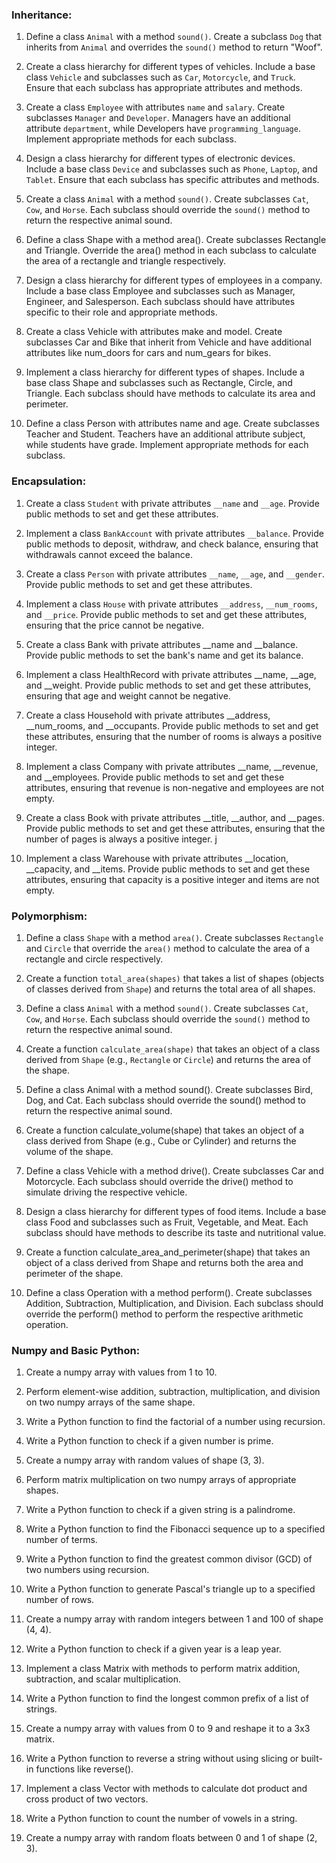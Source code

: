 ### Inheritance:
1. Define a class `Animal` with a method `sound()`. Create a subclass `Dog` that inherits from `Animal` and overrides the `sound()` method to return "Woof".

2. Create a class hierarchy for different types of vehicles. Include a base class `Vehicle` and subclasses such as `Car`, `Motorcycle`, and `Truck`. Ensure that each subclass has appropriate attributes and methods.

3. Create a class `Employee` with attributes `name` and `salary`. Create subclasses `Manager` and `Developer`. Managers have an additional attribute `department`, while Developers have `programming_language`. Implement appropriate methods for each subclass.

4. Design a class hierarchy for different types of electronic devices. Include a base class `Device` and subclasses such as `Phone`, `Laptop`, and `Tablet`. Ensure that each subclass has specific attributes and methods.

5. Create a class `Animal` with a method `sound()`. Create subclasses `Cat`, `Cow`, and `Horse`. Each subclass should override the `sound()` method to return the respective animal sound.

6. Define a class Shape with a method area(). Create subclasses Rectangle and Triangle. Override the area() method in each subclass to calculate the area of a rectangle and triangle respectively.

7. Design a class hierarchy for different types of employees in a company. Include a base class Employee and subclasses such as Manager, Engineer, and Salesperson. Each subclass should have attributes specific to their role and appropriate methods.

8. Create a class Vehicle with attributes make and model. Create subclasses Car and Bike that inherit from Vehicle and have additional attributes like num_doors for cars and num_gears for bikes.

9. Implement a class hierarchy for different types of shapes. Include a base class Shape and subclasses such as Rectangle, Circle, and Triangle. Each subclass should have methods to calculate its area and perimeter.

10. Define a class Person with attributes name and age. Create subclasses Teacher and Student. Teachers have an additional attribute subject, while students have grade. Implement appropriate methods for each subclass.

### Encapsulation:
1. Create a class `Student` with private attributes `__name` and `__age`. Provide public methods to set and get these attributes.

2. Implement a class `BankAccount` with private attributes `__balance`. Provide public methods to deposit, withdraw, and check balance, ensuring that withdrawals cannot exceed the balance.

3. Create a class `Person` with private attributes `__name`, `__age`, and `__gender`. Provide public methods to set and get these attributes.

4. Implement a class `House` with private attributes `__address`, `__num_rooms`, and `__price`. Provide public methods to set and get these attributes, ensuring that the price cannot be negative.

5. Create a class Bank with private attributes __name and __balance. Provide public methods to set the bank's name and get its balance.

6. Implement a class HealthRecord with private attributes __name, __age, and __weight. Provide public methods to set and get these attributes, ensuring that age and weight cannot be negative.

7. Create a class Household with private attributes __address, __num_rooms, and __occupants. Provide public methods to set and get these attributes, ensuring that the number of rooms is always a positive integer.

8. Implement a class Company with private attributes __name, __revenue, and __employees. Provide public methods to set and get these attributes, ensuring that revenue is non-negative and employees are not empty.

9. Create a class Book with private attributes __title, __author, and __pages. Provide public methods to set and get these attributes, ensuring that the number of pages is always a positive integer.
j
10. Implement a class Warehouse with private attributes __location, __capacity, and __items. Provide public methods to set and get these attributes, ensuring that capacity is a positive integer and items are not empty.

### Polymorphism:
1. Define a class `Shape` with a method `area()`. Create subclasses `Rectangle` and `Circle` that override the `area()` method to calculate the area of a rectangle and circle respectively.

2. Create a function `total_area(shapes)` that takes a list of shapes (objects of classes derived from `Shape`) and returns the total area of all shapes.

3. Define a class `Animal` with a method `sound()`. Create subclasses `Cat`, `Cow`, and `Horse`. Each subclass should override the `sound()` method to return the respective animal sound.

4. Create a function `calculate_area(shape)` that takes an object of a class derived from `Shape` (e.g., `Rectangle` or `Circle`) and returns the area of the shape.

5. Define a class Animal with a method sound(). Create subclasses Bird, Dog, and Cat. Each subclass should override the sound() method to return the respective animal sound.

6. Create a function calculate_volume(shape) that takes an object of a class derived from Shape (e.g., Cube or Cylinder) and returns the volume of the shape.

7. Define a class Vehicle with a method drive(). Create subclasses Car and Motorcycle. Each subclass should override the drive() method to simulate driving the respective vehicle.

8. Design a class hierarchy for different types of food items. Include a base class Food and subclasses such as Fruit, Vegetable, and Meat. Each subclass should have methods to describe its taste and nutritional value.

9. Create a function calculate_area_and_perimeter(shape) that takes an object of a class derived from Shape and returns both the area and perimeter of the shape.

10. Define a class Operation with a method perform(). Create subclasses Addition, Subtraction, Multiplication, and Division. Each subclass should override the perform() method to perform the respective arithmetic operation.

### Numpy and Basic Python:
1. Create a numpy array with values from 1 to 10.

2. Perform element-wise addition, subtraction, multiplication, and division on two numpy arrays of the same shape.

3. Write a Python function to find the factorial of a number using recursion.

4. Write a Python function to check if a given number is prime.

5. Create a numpy array with random values of shape (3, 3).

6. Perform matrix multiplication on two numpy arrays of appropriate shapes.

7. Write a Python function to check if a given string is a palindrome.

8. Write a Python function to find the Fibonacci sequence up to a specified number of terms.

9. Write a Python function to find the greatest common divisor (GCD) of two numbers using recursion.

10. Write a Python function to generate Pascal's triangle up to a specified number of rows.

11. Create a numpy array with random integers between 1 and 100 of shape (4, 4).

12. Write a Python function to check if a given year is a leap year.

13. Implement a class Matrix with methods to perform matrix addition, subtraction, and scalar multiplication.

14. Write a Python function to find the longest common prefix of a list of strings.

15. Create a numpy array with values from 0 to 9 and reshape it to a 3x3 matrix.

16. Write a Python function to reverse a string without using slicing or built-in functions like reverse().

17. Implement a class Vector with methods to calculate dot product and cross product of two vectors.
18. Write a Python function to count the number of vowels in a string.

19. Create a numpy array with random floats between 0 and 1 of shape (2, 3).